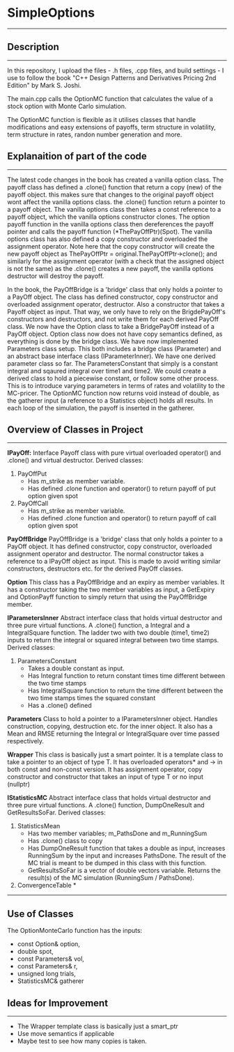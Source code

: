# SimpleOptions
*** 
## Description
---
In this repository, I upload the files - .h files, .cpp files, and build settings - I use to follow the book 
"C++ Design Patterns and Derivatives Pricing 2nd Edition" by Mark S. Joshi.

The main.cpp calls the OptionMC function that calculates the value of a stock option with Monte Carlo simulation.

The OptionMC function is flexible as it utilises classes that handle modifications and easy extensions of payoffs, term structure in volatility,
term structure in rates, randon number generation and more.

## Explanaition of part of the code
---
The latest code changes in the book has created a vanilla option class.
The payoff class has defined a .clone() function that return a copy (new) of the payoff object.
this makes sure that changes to the original payoff object wont affect the vanilla options class.
the .clone() function return a pointer to a payoff object.
The vanilla options class then takes a const reference to a payoff object, which the vanilla options constructor clones. The option payoff function in the vanilla options class then dereferences the payoff pointer and calls the payoff function (*ThePayOffPtr)(Spot). The vanilla options class has also defined a copy constructor and overloaded the assignment operator. Note here that the copy constructor will create the new payoff object as ThePayOffPtr = original.ThePayOffPtr->clone(); and similarly for the assignment operator (with a check that the assigned object is not the same) as the .clone() creates a new payoff, the vanilla options destructor will destroy the payoff. 

In the book, the PayOffBridge is a 'bridge' class that only holds a pointer to a PayOff object.
The class has defined constructor, copy constructor and overloaded assignment operator, destructor.
Also a constructor that takes a Payoff object as input. That way, we only have to rely on the BrigdePayOff's constructors and destructors, and not write them for each derived PayOff class. We now have the Option class to take a BridgePayOff instead of a PayOff object. Option class now does not have copy semantics defined, as everything is done by the bridge class. We have now implemented Parameters class setup. This both includes a bridge class (Parameter) and an abstract base interface class (IParameterInner). We have one derived parameter class so far. The ParametersConstant that simply is a constant integral and sqaured integral over time1 and time2. We could create a derived class to hold a piecewise constant, or follow some other process. This is to introduce varying parameters in terms of rates and volatility to the MC-pricer. The OptionMC function now returns void instead of double, as the gatherer input (a reference to a Statistics object) holds all results. In each loop of the simulation, the payoff is inserted in the gatherer.

## Overview of Classes in Project
---
**IPayOff:**
Interface Payoff class with pure virtual overloaded operator() and .clone() and virtual destructor.
Derived classes:
1. PayOffPut
    * Has m_strike as member variable.
    * Has defined .clone function and operator() to return payoff of put option given spot
2. PayOffCall
    * Has m_strike as member variable.
    * Has defined .clone function and operator() to return payoff of call option given spot

**PayOffBridge**
PayOffBridge is a 'bridge' class that only holds a pointer to a PayOff object.
It has defined constructor, copy constructor, overloaded assignment operator and destructor. The normal constructor takes a reference to a IPayOff object as input. This is made to avoid writing similar constructors, destructors etc. for the derived PayOff classes.

**Option**
This class has a PayOffBridge and an expiry as member variables. It has a constructor taking the two member variables as input, a GetExpiry and OptionPayff function to simply return that using the PayOffBridge member.

**IParametersInner**
Abstract interface class that holds virtual destructor and three pure virtual functions. A .clone() function, a Integral and a IntegralSquare function. The ladder two with two double (time1, time2) inputs to return the integral or squared integral between two time stamps.
Derived classes:
1. ParametersConstant
    * Takes a double constant as input.
    * Has Integral function to return constant times time different between the two time stamps
    * Has IntegralSquare function to return the time different between the two time stamps times the squared constant
    * Has a .clone() defined

**Parameters**
Class to hold a pointer to a IParametersInner object. Handles construction, copying, destruction etc. for the inner object. It also has a Mean and RMSE returning the Integral or IntegralSquare over time passed respectively.

**Wrapper**
This class is basically just a smart pointer. It is a template class to take a pointer to an object of type T. It has overloaded operators* and -> in both const and non-const version. It has assignment operator, copy constructor and constructor that takes an input of type T or no input (nullptr)

**IStatisticsMC**
Abstract interface class that holds virtual destructor and three pure virtual functions. A .clone() function, DumpOneResult and GetResultsSoFar.
Derived classes:
1. StatisticsMean
    * Has two member variables; m_PathsDone and m_RunningSum
    * Has .clone() class to copy
    * Has DumpOneResult function that takes a double as input, increases RunningSum by the input and increases PathsDone. The result of the MC trial is meant to be dumped in this class with this function.
    * GetResultsSoFar is a vector of double vectors variable. Returns the result(s) of the MC simulation (RunningSum / PathsDone).
2. ConvergenceTable
    * 



---
## Use of Classes
The OptionMonteCarlo function has the inputs:
* const Option& option,
* double spot,
* const Parameters& vol,
* const Parameters& r,
* unsigned long trials,
* StatisticsMC& gatherer


## Ideas for Improvement
---
* The Wrapper template class is basically just a smart_ptr
* Use move semantics if applicable
* Maybe test to see how many copies is taken.